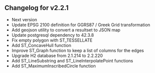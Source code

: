 ## Changelog for v2.2.1
+ Next version
+ Update EPSG 2100 definition for GGRS87 / Greek Grid transformation
+ Add geojson utility to convert a resultset to JSON map
+ Update postgresql dependency to 42.3.8
+ Fix empty polygon with ST_TESSELLATE
+ Add ST_ConcaveHull function
+ Improve ST_Graph function to keep a list of columns for the edges
+ Upgrade H2 database from 2.1.214 to 2.2.220
+ Add ST_LineSubstring and ST_LineInterpolatePoint functions
+ Add ST_MaximumInscribedCircle function
